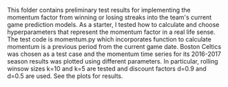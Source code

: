 This folder contains preliminary test results for implementing the momentum factor from winning or losing streaks into the team's 
current game prediction models. As a starter, I tested how to calculate and choose hyperparameters that represent the momentum factor 
in a real life sense. The test code is momentum.py which incorporates function to calculate momentum is a previous period from the current
game date. Boston Celtics was chosen as a test case and the momentum time series for its 2016-2017 season results was plotted using 
different parameters. In particular, rolling winsow sizes k=10 and k=5 are tested and discount factors d=0.9 and d=0.5 are used.
See the plots for results.
